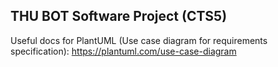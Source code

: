 ## THU BOT Software Project (CTS5)

Useful docs for PlantUML (Use case diagram for requirements specification): https://plantuml.com/use-case-diagram